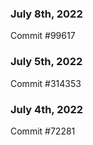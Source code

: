 ### July 8th, 2022

Commit #99617

### July 5th, 2022

Commit #314353


### July 4th, 2022

Commit #72281
